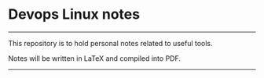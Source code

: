 # Devops Linux notes

---

This repository is to hold personal notes related to useful tools.

Notes will be written in LaTeX and compiled into PDF.

---